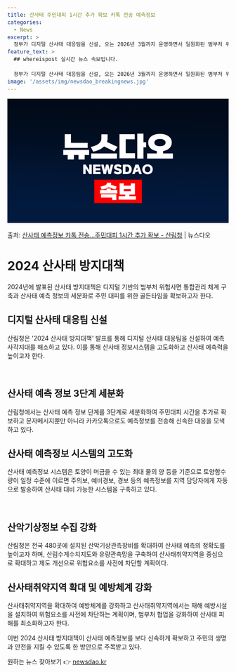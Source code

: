 ```yaml
---
title: 산사태 주민대피 1시간 추가 확보 카톡 전송 예측정보
categories:
  - News
excerpt: >
  정부가 디지털 산사태 대응팀을 신설, 오는 2026년 3월까지 운영하면서 일원화된 범부처 위험사면 통합관리체…
feature_text: >
  ## whereispost 실시간 뉴스 속보입니다.

  정부가 디지털 산사태 대응팀을 신설, 오는 2026년 3월까지 운영하면서 일원화된 범부처 위험사면 통합관리체…
image: '/assets/img/newsdao_breakingnews.jpg'
---
```


![뉴스다오 속보](/assets/img/newsdao_breakingnews.jpg)

<p>출처: <a href="https://newsdao.kr/3811" rel="dofollow">산사태 예측정보 카톡 전송…주민대피 1시간 추가 확보 - 산림청</a> | 뉴스다오</p>

<h1>2024 산사태 방지대책</h1>

2024년에 발표된 산사태 방지대책은 디지털 기반의 범부처 위험사면 통합관리 체계 구축과 산사태 예측 정보의 세분화로 주민 대피를 위한 골든타임을 확보하고자 한다.

<h2>디지털 산사태 대응팀 신설</h2>
산림청은 '2024 산사태 방지대책' 발표를 통해 디지털 산사태 대응팀을 신설하여 예측 사각지대를 해소하고 있다. 이를 통해 산사태 정보시스템을 고도화하고 산사태 예측력을 높이고자 한다.

<p data-ke-size="size16">&nbsp;</p>

<h2>산사태 예측 정보 3단계 세분화</h2>
산림청에서는 산사태 예측 정보 단계를 3단계로 세분화하여 주민대피 시간을 추가로 확보하고 문자메시지뿐만 아니라 카카오톡으로도 예측정보를 전송해 신속한 대응을 모색하고 있다.

<h2>산사태 예측정보 시스템의 고도화</h2>
산사태 예측정보 시스템은 토양이 머금을 수 있는 최대 물의 양 등을 기준으로 토양함수량이 일정 수준에 이르면 주의보, 예비경보, 경보 등의 예측정보를 지역 담당자에게 자동으로 발송하여 산사태 대비 가능한 시스템을 구축하고 있다.

<p data-ke-size="size16">&nbsp;</p>

<h2>산악기상정보 수집 강화</h2>
산림청은 전국 480곳에 설치된 산악기상관측장비를 확대하여 산사태 예측의 정확도를 높이고자 하며, 산림수계수치지도와 유량관측망을 구축하여 산사태취약지역을 중심으로 확대하고 제도 개선으로 위험요소를 사전에 차단할 계획이다.

<h2>산사태취약지역 확대 및 예방체계 강화</h2>
산사태취약지역을 확대하여 예방체계를 강화하고 산사태취약지역에서는 재해 예방시설을 설치하여 위험요소를 사전에 차단하는 계획이며, 범부처 협업을 강화하여 산사태 피해를 최소화하고자 한다.

이번 2024 산사태 방지대책이 산사태 예측정보를 보다 신속하게 확보하고 주민의 생명과 안전을 지킬 수 있도록 한 방안으로 주목받고 있다. 

원하는 뉴스 찾아보기 👉 <a href="https://newsdao.kr" rel="dofollow">newsdao.kr</a>


